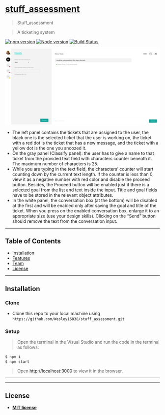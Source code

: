 # <a href="https://wesley16838.github.io/stuff_assessment/" target="_blank">stuff_assessment</a>

> Stuff_assessment

> A ticketing system

[![npm version](https://img.shields.io/npm/v/if-node-version.svg?style=flat)](https://www.npmjs.com/package/if-node-version)
[![Node version](https://img.shields.io/node/v/if-node-version.svg?style=flat)](https://www.npmjs.com/package/if-node-version)
[![Build Status](https://travis-ci.org/mysticatea/if-node-version.svg?branch=master)](https://travis-ci.org/mysticatea/if-node-version)

[![INSERT YOUR GRAPHIC HERE](page.png)]()

- The left panel contains the tickets that are assigned to the user, the black
  one is the selected ticket that the user is working on, the ticket with a red
  dot is the ticket that has a new message, and the ticket with a yellow dot is
  the one you snoozed it.
- On the gray panel (Classify panel): the user has to give a name to that
  ticket from the provided text field with characters counter beneath it. The
  maximum number of characters is 25.
- While you are typing in the text field, the characters’ counter will start
  counting down by the current text length. If the counter is less than 0, view
  it as a negative number with red color and disable the proceed button.
  Besides, the Proceed button will be enabled just if there is a selected goal
  from the list and text inside the input. Title and goal fields have to be
  stored in the relevant object attributes.
- In the white panel, the conversation box (at the bottom) will be disabled at
  the first and will be enabled only after saving the goal and title of the ticket.
  When you press on the enabled conversation box, enlarge it to an
  appropriate size (use your design skills). Clicking on the “Send” button
  should remove the text from the conversation input.

---

## Table of Contents

- [Installation](#installation)
- [Features](#features)
- [Team](#team)
- [License](#license)

---

## Installation

### Clone

- Clone this repo to your local machine using `https://github.com/Wesley16838/stuff_assessment.git`

### Setup

> Open the terminal in the Visual Studio
> and run the code in the terminal as follows:

```shell
$ npm i
$ npm start
```

> Open [http://localhost:3000](http://localhost:3000) to view it in the browser.

---

---

## License

- **[MIT license](http://opensource.org/licenses/mit-license.php)**
